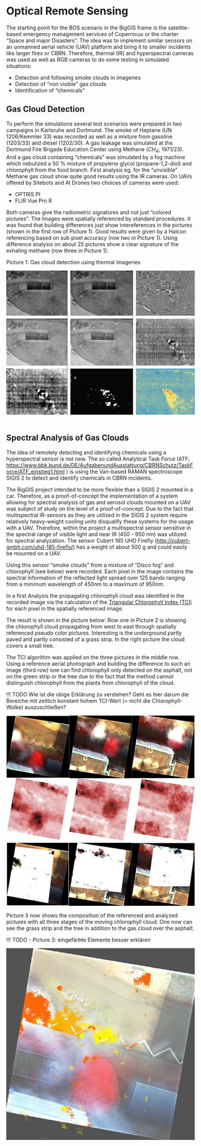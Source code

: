 # Optical Remote Sensing
The starting point for the BOS scenario in the BigGIS frame is the satellite-based emergency management services of Copernicus or the charter “Space and major Disasters”. The idea was to implement similar sensors on an unmanned aerial vehicle (UAV) platform and bring it to smaller incidents like larger fires or CBRN. Therefore, thermal (IR) and hyperspectral cameras was used as well as RGB cameras to do some testing in simulated situations:

*	Detection and following smoke clouds in imageries
*	Detection of “non visible” gas clouds
*	Identification of “chemicals”

## Gas Cloud Detection
To perform the simulations several test scenarios were prepared in two campaigns in Karlsruhe and Dortmund. The smoke of Heptane (UN 1206/Kemmler 33) was recorded as well as a mixture from gasoline (1203/33) and diesel (1202/30). A gas leakage was simulated at the Dortmund Fire Brigade Education Center using Methane ($CH_4$; 1971/23). And a gas cloud containing “chemicals” was simulated by a fog machine which nebulized a 50 % mixture of propylene glycol (propane-1,2-diol) and chlorophyll from the food branch.
First analysis eg. for the “unvisible” Methane gas cloud show quite good results using the IR cameras. On UAVs offered by Sitebots and AI Drones two choices of cameras were used:

*	OPTRIS PI
*	FLIR Vue Pro R

Both cameras give the radiometric signatures and not just “colored pictures”. The Images were spatially referenced by standard procedures. It was found that building differences just show intereferences in the pictures (shown in the first row of Picture 1). Good results were given by a Halcon referencing based on sub pixel accuracy (row two in Picture 1). Using difference analysis on about 25 pictures show a clear signature of the exhaling methane (row three in Picture 1).


Picture 1: Gas cloud detection using thermal imageries

![Gas cloud detection](bos_img/Gas_cloud_detection.JPG)
 
## Spectral Analysis of Gas Clouds
The idea of remotely detecting and identifying chemicals using a hyperspectral sensor is not new. The so called Analytical Task Force (ATF; https://www.bbk.bund.de/DE/AufgabenundAusstattung/CBRNSchutz/TaskForce/ATF_einstieg1.html ) is using the Van-based RAMAN spectroscope SIGIS 2 to detect and identify chemicals in CBRN incidents.

The BigGIS project intended to be more flexible than a SIGIS 2 mounted in a car. Therefore, as a proof-of-concept the implementation of a system allowing for spectral analysis of gas and aerosol clouds mounted on a UAV was subject of study on the level of a proof-of-concept. Due to the fact that multispectral IR-sensors as they are utilized in the SIGIS 2 system require relatively heavy-weight cooling units disqualify these systems for the usage with a UAV. Therefore, within the project a multispectral sensor sensitive in the spectral range of visible light and near IR (450 - 950 nm) was utilized for spectral analyzation. The sensor Cubert 185 UHD Firefly (http://cubert-gmbh.com/uhd-185-firefly/) has a weight of about 500 g and could easily be mounted on a UAV.

Using this sensor “smoke clouds” from a mixture of “Disco fog” and chlorophyll (see below) were recorded. Each pixel in the image contains the spectral information of the reflected light spread over 125 bands ranging from a minimum wavelength of 450nm to a maximum of 950nm.

In a first Analysis the propagating chlorophyll cloud was identified in the recorded image via the calculation of the [Triangular Chlorophyll Index (TCI)](../../methods/spectralAnalysisTCI.md ) for each pixel in the spatially referenced image.

The result is shown in the picture below:
Row one in Picture 2 is showing the chlorophyll cloud propagating from west
to east through spatially referenced pseudo color pictures. Interesting
is the underground partly paved and partly consisted of a grass strip.
In the right picture the cloud covers a small
tree.

The TCI algorithm was applied on the three pictures in the middle row.
Using a reference aerial photograph and building the difference to such
an image (third row) one can find chlorophyll only detected on the
asphalt, not on the green strip or the tree due to the fact that the
method cannot distinguish chlorophyll from the plants from
chlorophyll of the cloud.

!!! TODO
    Wie ist die obige Erklärung zu verstehen? Geht es hier darum die Bereiche mit zeitlich konstant hohem TCI-Wert (= nicht die Chlorophyll-Wolke) auszuschließen?

![Chemical cloud detection](bos_img/Chemical_cloud_detection.JPG)


Picture 3 now shows the composition of the referenced and analyzed
pictures with all three stages of the moving chlorophyll cloud. One now can
see the grass strip and the tree in addition to the gas cloud over the
asphalt.

!!! TODO
    - Picture 3: eingefärbte Elemente besser erklären

![Composition](bos_img/Composition.JPG)